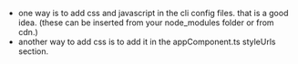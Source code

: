 * one way is to add css and javascript in the cli config files. that is a good idea. (these can be inserted from your node_modules folder or from cdn.)
* another way to add css is to add it in the appComponent.ts styleUrls section.
